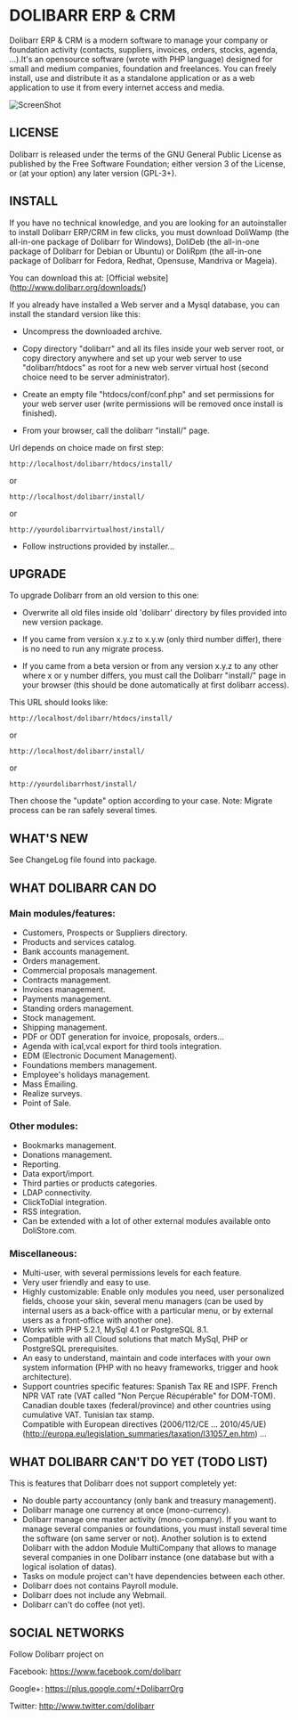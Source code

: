# DOLIBARR ERP & CRM

Dolibarr ERP & CRM is a modern software to manage your company or foundation activity (contacts, suppliers, invoices, orders, stocks, agenda, ...).It's an opensource software (wrote with PHP language) designed for small and medium companies, foundation and freelances. You can freely install, use and distribute it as a standalone application or as a web application to use it from every internet access and media.

![ScreenShot](http://www.dolibarr.org/images/dolibarr_screenshot1_640x480.png)


## LICENSE

Dolibarr is released under the terms of the GNU General Public License as published by the Free Software Foundation; either version 3 of the License, or (at your option) any later version (GPL-3+).



## INSTALL

If you have no technical knowledge, and you are looking for an autoinstaller to install Dolibarr ERP/CRM in few clicks, you must download DoliWamp (the all-in-one package of Dolibarr for Windows), DoliDeb (the all-in-one package of Dolibarr for Debian or Ubuntu) or DoliRpm (the all-in-one package of Dolibarr for Fedora, Redhat, Opensuse, Mandriva or Mageia).

You can download this at: [Official website] (<http://www.dolibarr.org/downloads/>)

If you already have installed a Web server and a Mysql database, you can install the standard version like this:

- Uncompress the downloaded archive.

- Copy directory "dolibarr" and all its files inside your web server root, or copy directory anywhere and set up your web server to use "dolibarr/htdocs" as root for a new web server virtual host (second choice need to be server administrator).
  
- Create an empty file "htdocs/conf/conf.php" and set permissions for your web server user (write permissions will be removed once install is finished).
  
- From your browser, call the dolibarr "install/" page.

Url depends on choice made on first step:

	http://localhost/dolibarr/htdocs/install/
or

	http://localhost/dolibarr/install/
or

	http://yourdolibarrvirtualhost/install/
   
- Follow instructions provided by installer...



## UPGRADE

To upgrade Dolibarr from an old version to this one:

- Overwrite all old files inside old 'dolibarr' directory by files provided into new version package.
  
- If you came from version x.y.z to x.y.w (only third number differ), there is no need to run any migrate process.
  
- If you came from a beta version or from any version x.y.z to any other where x or y number differs, you must call the Dolibarr "install/" page in your browser (this should be done automatically at first dolibarr access).

This URL should looks like:

	http://localhost/dolibarr/htdocs/install/
or

	http://localhost/dolibarr/install/
or

	http://yourdolibarrhost/install/

Then choose the "update" option according to your case.
Note: Migrate process can be ran safely several times.
  


## WHAT'S NEW

See ChangeLog file found into package.



## WHAT DOLIBARR CAN DO

### Main modules/features:

- Customers, Prospects or Suppliers directory.
- Products and services catalog.
- Bank accounts management.
- Orders management.
- Commercial proposals management.
- Contracts management.
- Invoices management.
- Payments management.
- Standing orders management.
- Stock management.
- Shipping management.
- PDF or ODT generation for invoice, proposals, orders...
- Agenda with ical,vcal export for third tools integration.
- EDM (Electronic Document Management).
- Foundations members management.
- Employee's holidays management.
- Mass Emailing.
- Realize surveys.
- Point of Sale.

### Other modules:

- Bookmarks management.
- Donations management.
- Reporting.
- Data export/import.
- Third parties or products categories. 
- LDAP connectivity.
- ClickToDial integration.
- RSS integration.
- Can be extended with a lot of other external modules available onto DoliStore.com.

### Miscellaneous:

- Multi-user, with several permissions levels for each feature.
- Very user friendly and easy to use.
- Highly customizable: Enable only modules you need, user personalized fields, choose your skin, several menu managers (can be used by internal users as a back-office with a particular menu, or by external users as a front-office with another one).
- Works with PHP 5.2.1, MySql 4.1 or PostgreSQL 8.1.
- Compatible with all Cloud solutions that match MySql, PHP or PostgreSQL prerequisites.
- An easy to understand, maintain and code interfaces with your own system information (PHP with no heavy frameworks, trigger and hook architecture).
- Support countries specific features:
   Spanish Tax RE and ISPF.
   French NPR VAT rate (VAT called "Non Perçue Récupérable" for DOM-TOM).
   Canadian double taxes (federal/province) and other countries using cumulative VAT.
   Tunisian tax stamp.  
   Compatible with European directives (2006/112/CE ... 2010/45/UE) (http://europa.eu/legislation_summaries/taxation/l31057_en.htm)
   ...


## WHAT DOLIBARR CAN'T DO YET (TODO LIST)

This is features that Dolibarr does not support completely yet:

- No double party accountancy (only bank and treasury management).
- Dolibarr manage one currency at once (mono-currency).
- Dolibarr manage one master activity (mono-company). If you want to manage several companies or foundations, you must install several time the software (on same server or not). Another solution is to extend Dolibarr with the addon Module MultiCompany that allows to manage several companies in one Dolibarr instance (one database but with a logical isolation of datas).
- Tasks on module project can't have dependencies between each other.
- Dolibarr does not contains Payroll module.
- Dolibarr does not include any Webmail.
- Dolibarr can't do coffee (not yet).


## SOCIAL NETWORKS

Follow Dolibarr project on

Facebook: <https://www.facebook.com/dolibarr>

Google+: <https://plus.google.com/+DolibarrOrg>

Twitter: <http://www.twitter.com/dolibarr>

